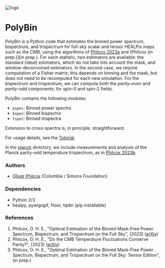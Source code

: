 ![logo](logo.png)

# PolyBin
PolyBin is a Python code that estimates the binned power spectrum, bispectrum, and trispectrum for full-sky scalar and tensor HEALPix maps such as the CMB, using the algorithms of [Philcox 2023a](https://arxiv.org/abs/2303.08828) and [Philcox (in prep.)](in prep.). For each statistic, two estimators are available: the standard (ideal) estimators, which do not take into account the mask, and window-deconvolved estimators. In the second case, we require computation of a Fisher matrix; this depends on binning and the mask, but does not need to be recomputed for each new simulation. For the bispectrum and trispectrum, we can compute both the *parity-even* and *parity-odd* components, for spin-0 and spin-2 fields.


PolyBin contains the following modules:
- `pspec`: Binned power spectra
- `bspec`: Binned bispectra
- `tspec`: Binned trispectra

Extension to cross-spectra is, in principle, straightforward.

For usage details, see the [Tutorial](Tutorial.ipynb). 

In the [planck](planck_public/) directory, we include measurements and analysis of the Planck parity-odd temperature trispectrum, as in [Philcox 2023b](https://arxiv.org/abs/2303.12106).

### Authors
- [Oliver Philcox](mailto:ohep2@cantab.ac.uk) (Columbia / Simons Foundation)

### Dependencies
- Python 2/3
- healpy, pywigxjpf, fitsio, tqdm (pip installable)

### References
1. Philcox, O. H. E., "Optimal Estimation of the Binned Mask-Free Power Spectrum, Bispectrum, and Trispectrum on the Full Sky", (2023) ([arXiv](https://arxiv.org/abs/2303.08828))
2. Philcox, O. H. E., "Do the CMB Temperature Fluctuations Conserve Parity?", (2023) ([arXiv](https://arxiv.org/abs/2303.12106))
1. Philcox, O. H. E., "Optimal Estimation of the Binned Mask-Free Power Spectrum, Bispectrum, and Trispectrum on the Full Sky: Tensor Edition", (in prep.)
